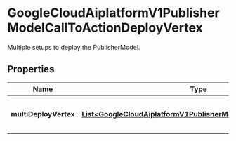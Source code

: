 

# GoogleCloudAiplatformV1PublisherModelCallToActionDeployVertex

Multiple setups to deploy the PublisherModel.

## Properties

| Name | Type | Description | Notes |
|------------ | ------------- | ------------- | -------------|
|**multiDeployVertex** | [**List&lt;GoogleCloudAiplatformV1PublisherModelCallToActionDeploy&gt;**](GoogleCloudAiplatformV1PublisherModelCallToActionDeploy.md) | Optional. One click deployment configurations. |  [optional] |



